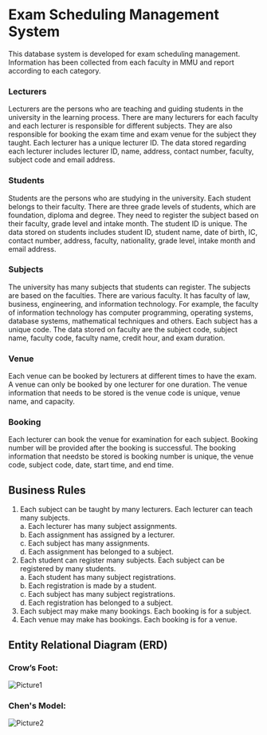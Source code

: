 # Exam Scheduling Management System
This database system is developed for exam scheduling management. Information has been collected from each faculty in MMU and report according to each category. 

### Lecturers
Lecturers are the persons who are teaching and guiding students in the university in the learning process. There are many lecturers for each faculty and each lecturer is responsible for different subjects. They are also responsible for booking the exam time and exam venue for the subject they taught. Each lecturer has a unique lecturer ID. The data stored regarding each lecturer includes lecturer ID, name, address, contact number, faculty, subject code and email address.

### Students
Students are the persons who are studying in the university. Each student belongs to their faculty. There are three grade levels of students, which are foundation, diploma and degree. They need to register the subject based on their faculty, grade level and intake month. The student ID is unique. The data stored on students includes student ID, student name, date of birth, IC, contact number, address, faculty, nationality, grade level, intake month and email address.

### Subjects
The university has many subjects that students can register. The subjects are based on the faculties. There are various faculty. It has faculty of law, business, engineering, and information technology. For example, the faculty of information technology has computer programming, operating systems, database systems, mathematical techniques and others. Each subject has a unique code. The data stored on faculty are the subject code, subject name, faculty code, faculty name, credit hour, and exam duration. 

### Venue
Each venue can be booked by lecturers at different times to have the exam. A venue can only be booked by one lecturer for one duration. The venue information that needs to be stored is the venue code is unique, venue name, and capacity.

### Booking
Each lecturer can book the venue for examination for each subject. Booking number will be provided after the booking is successful. The booking information that needsto be stored is booking number is unique, the venue code, subject code, date, start time, and end time.

## Business Rules
1) Each subject can be taught by many lecturers. Each lecturer can teach many subjects. \
  a. Each lecturer has many subject assignments. \
  b. Each assignment has assigned by a lecturer. \
  c. Each subject has many assignments. \
  d. Each assignment has belonged to a subject. 
2) Each student can register many subjects. Each subject can be registered by many students. \
  a. Each student has many subject registrations.\
  b. Each registration is made by a student.\
  c. Each subject has many subject registrations.\
  d. Each registration has belonged to a subject.
3) Each subject may make many bookings. Each booking is for a subject.
4) Each venue may make has bookings. Each booking is for a venue.

## Entity Relational Diagram (ERD)
### Crow’s Foot:
![Picture1](https://github.com/user-attachments/assets/06b2959e-491d-43a0-b9bd-ab0fdb065299)
### Chen's Model:
![Picture2](https://github.com/user-attachments/assets/8f4a2c4b-28a6-4325-bbe1-a9119c84d475)



